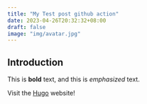 ```yaml
---
title: "My Test post github action"
date: 2023-04-26T20:32:32+08:00
draft: false
image: "img/avatar.jpg"
---
```


## Introduction

This is **bold** text, and this is *emphasized* text.

Visit the [Hugo](https://gohugo.io) website!